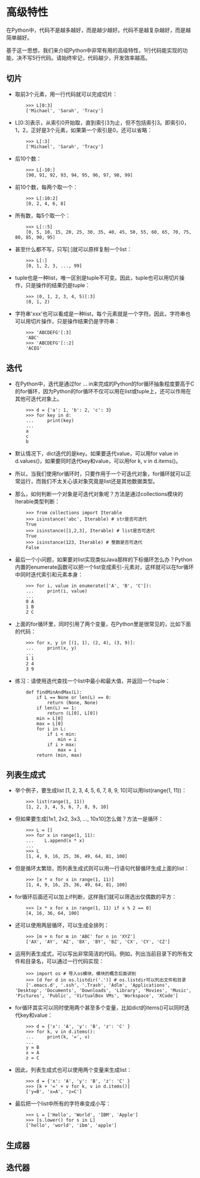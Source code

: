 # 高级特性

在Python中，代码不是越多越好，而是越少越好。代码不是越复杂越好，而是越简单越好。

基于这一思想，我们来介绍Python中非常有用的高级特性，1行代码能实现的功能，决不写5行代码。请始终牢记，代码越少，开发效率越高。

## 切片

* 取前3个元素，用一行代码就可以完成切片：
	
	```
		>>> L[0:3]
		['Michael', 'Sarah', 'Tracy']
	```

* L[0:3]表示，从索引0开始取，直到索引3为止，但不包括索引3。即索引0，1，2，正好是3个元素，如果第一个索引是0，还可以省略：

	```
		>>> L[:3]
		['Michael', 'Sarah', 'Tracy']
	```

* 后10个数：

	```
		>>> L[-10:]
		[90, 91, 92, 93, 94, 95, 96, 97, 98, 99]
	```

* 前10个数，每两个取一个：

	```
		>>> L[:10:2]
		[0, 2, 4, 6, 8]
	```

* 所有数，每5个取一个：

	```
		>>> L[::5]
		[0, 5, 10, 15, 20, 25, 30, 35, 40, 45, 50, 55, 60, 65, 70, 75, 80, 85, 90, 95]
	```

* 甚至什么都不写，只写[:]就可以原样复制一个list：

	```
		>>> L[:]
		[0, 1, 2, 3, ..., 99]
	```

* tuple也是一种list，唯一区别是tuple不可变。因此，tuple也可以用切片操作，只是操作的结果仍是tuple：

	```
		>>> (0, 1, 2, 3, 4, 5)[:3]
		(0, 1, 2)
	```

* 字符串'xxx'也可以看成是一种list，每个元素就是一个字符。因此，字符串也可以用切片操作，只是操作结果仍是字符串：

	```
		>>> 'ABCDEFG'[:3]
		'ABC'
		>>> 'ABCDEFG'[::2]
		'ACEG'
	```

## 迭代

* 在Python中，迭代是通过for ... in来完成的Python的for循环抽象程度要高于C的for循环，因为Python的for循环不仅可以用在list或tuple上，还可以作用在其他可迭代对象上。
	
	```
		>>> d = {'a': 1, 'b': 2, 'c': 3}
		>>> for key in d:
		...     print(key)
		...
		a
		c
		b
	```

* 默认情况下，dict迭代的是key。如果要迭代value，可以用for value in d.values()，如果要同时迭代key和value，可以用for k, v in d.items()。

* 所以，当我们使用for循环时，只要作用于一个可迭代对象，for循环就可以正常运行，而我们不太关心该对象究竟是list还是其他数据类型。

* 那么，如何判断一个对象是可迭代对象呢？方法是通过collections模块的Iterable类型判断：

	```
		>>> from collections import Iterable
		>>> isinstance('abc', Iterable) # str是否可迭代
		True
		>>> isinstance([1,2,3], Iterable) # list是否可迭代
		True
		>>> isinstance(123, Iterable) # 整数是否可迭代
		False
	```

* 最后一个小问题，如果要对list实现类似Java那样的下标循环怎么办？Python内置的enumerate函数可以把一个list变成索引-元素对，这样就可以在for循环中同时迭代索引和元素本身：

	```
		>>> for i, value in enumerate(['A', 'B', 'C']):
		...     print(i, value)
		...
		0 A
		1 B
		2 C
	```

* 上面的for循环里，同时引用了两个变量，在Python里是很常见的，比如下面的代码：

	```
		>>> for x, y in [(1, 1), (2, 4), (3, 9)]:
		...     print(x, y)
		...
		1 1
		2 4
		3 9
	```

* 练习：请使用迭代查找一个list中最小和最大值，并返回一个tuple：

	```
		def findMinAndMax(L):
			if L == None or len(L) == 0:
				return (None, None)
			if len(L) == 1:
				return (L[0], L[0])
			min = L[0]
			max = L[0]
			for i in L:
				if i < min:
					min = i
				if i > max:
					max = i
			return (min, max)
	```

## 列表生成式

* 举个例子，要生成list [1, 2, 3, 4, 5, 6, 7, 8, 9, 10]可以用list(range(1, 11))：

	```
		>>> list(range(1, 11))
		[1, 2, 3, 4, 5, 6, 7, 8, 9, 10]
	```

* 但如果要生成[1x1, 2x2, 3x3, ..., 10x10]怎么做？方法一是循环：

	```
		>>> L = []
		>>> for x in range(1, 11):
		...    L.append(x * x)
		...
		>>> L
		[1, 4, 9, 16, 25, 36, 49, 64, 81, 100]
	```

* 但是循环太繁琐，而列表生成式则可以用一行语句代替循环生成上面的list：

	```
		>>> [x * x for x in range(1, 11)]
		[1, 4, 9, 16, 25, 36, 49, 64, 81, 100]
	```

* for循环后面还可以加上if判断，这样我们就可以筛选出仅偶数的平方：

	```
		>>> [x * x for x in range(1, 11) if x % 2 == 0]
		[4, 16, 36, 64, 100]
	```

* 还可以使用两层循环，可以生成全排列：

	```
		>>> [m + n for m in 'ABC' for n in 'XYZ']
		['AX', 'AY', 'AZ', 'BX', 'BY', 'BZ', 'CX', 'CY', 'CZ']
	```

* 运用列表生成式，可以写出非常简洁的代码。例如，列出当前目录下的所有文件和目录名，可以通过一行代码实现：

	```
		>>> import os # 导入os模块，模块的概念后面讲到
		>>> [d for d in os.listdir('.')] # os.listdir可以列出文件和目录
		['.emacs.d', '.ssh', '.Trash', 'Adlm', 'Applications', 'Desktop', 'Documents', 'Downloads', 'Library', 'Movies', 'Music', 'Pictures', 'Public', 'VirtualBox VMs', 'Workspace', 'XCode']
	```

* for循环其实可以同时使用两个甚至多个变量，比如dict的items()可以同时迭代key和value：

	```
		>>> d = {'x': 'A', 'y': 'B', 'z': 'C' }
		>>> for k, v in d.items():
		...     print(k, '=', v)
		...
		y = B
		x = A
		z = C
	```

* 因此，列表生成式也可以使用两个变量来生成list：

	```
		>>> d = {'x': 'A', 'y': 'B', 'z': 'C' }
		>>> [k + '=' + v for k, v in d.items()]
		['y=B', 'x=A', 'z=C']
	```

* 最后把一个list中所有的字符串变成小写：

	```
		>>> L = ['Hello', 'World', 'IBM', 'Apple']
		>>> [s.lower() for s in L]
		['hello', 'world', 'ibm', 'apple']
	```


## 生成器


## 迭代器


